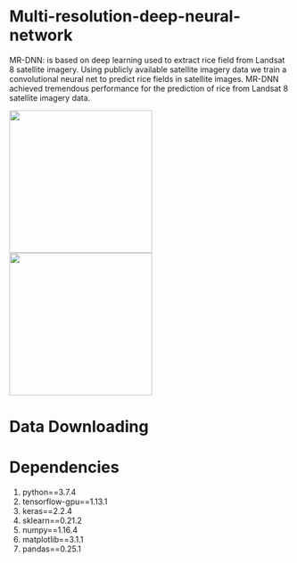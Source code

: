 # Multi-resolution-deep-neural-network
MR-DNN: is based on deep learning used to extract rice field from Landsat 8 satellite imagery. Using publicly available satellite imagery data we train a convolutional neural net to predict rice fields in satellite images. MR-DNN achieved tremendous performance for the prediction of rice from Landsat 8 satellite imagery data.


<img src= "https://user-images.githubusercontent.com/32522237/128299362-2e3a4403-793e-4a52-a503-5f59a40c1ee7.JPG" width= "256"> 
<img src= "https://user-images.githubusercontent.com/32522237/128299366-597380aa-6e88-493b-90c6-ed9584818c10.jpg" width = "256">


# Data Downloading



# Dependencies
1) python==3.7.4
2) tensorflow-gpu==1.13.1
3) keras==2.2.4
4) sklearn==0.21.2
5) numpy==1.16.4
6) matplotlib==3.1.1
7) pandas==0.25.1


